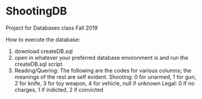 # ShootingDB
Project for Databases class Fall 2019

How to execute the database:
1. download createDB.sql
2. open in whatever your preferred database environment is and run the createDB.sql script
3. Reading/Quering: 
  The following are the codes for various columns; the meanings of the rest are self evident. 
  Shooting: 0 for unarmed, 1 for gun, 2 for knife, 3 for toy weapon, 4 for vehicle, null if unknown
   Legal: 0 if no charges, 1 if indicted, 2 if convicted
   
